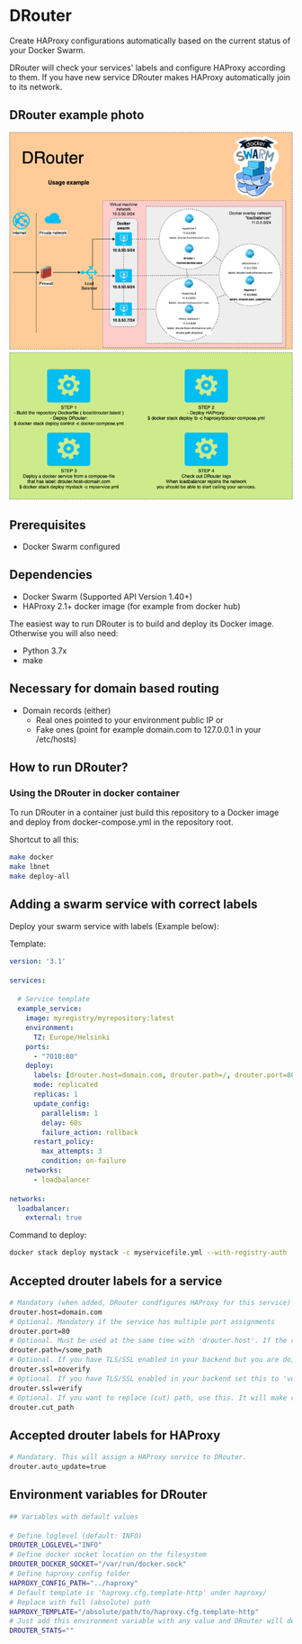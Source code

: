 # DRouter

Create HAProxy configurations automatically based on the current status of your Docker Swarm.

DRouter will check your services' labels and configure HAProxy according to them. If you have new service DRouter makes HAProxy automatically join to its network.


## DRouter example photo

![DRouter picture](drouter.png)

## Prerequisites

- Docker Swarm configured

## Dependencies

- Docker Swarm (Supported API Version 1.40+)
- HAProxy 2.1+ docker image (for example from docker hub)


The easiest way to run DRouter is to build and deploy its Docker image.
Otherwise you will also need:

- Python 3.7x
- make

## Necessary for domain based routing

- Domain records (either)
  - Real ones pointed to your environment public IP or
  - Fake ones (point for example domain.com to 127.0.0.1 in your /etc/hosts)


## How to run DRouter?

### Using the DRouter in docker container

To run DRouter in a container just build this repository to a Docker image and deploy from docker-compose.yml in the repository root.



Shortcut to all this:
```bash
make docker
make lbnet
make deploy-all
```

## Adding a swarm service with correct labels

Deploy your swarm service with labels (Example below):

Template:
```yaml
version: '3.1'

services:

  # Service template
  example_service:
    image: myregistry/myrepository:latest
    environment:
      TZ: Europe/Helsinki
    ports:
      - "7018:80"
    deploy:
      labels: [drouter.host=domain.com, drouter.path=/, drouter.port=80]
      mode: replicated
      replicas: 1
      update_config:
        parallelism: 1
        delay: 60s
        failure_action: rollback
      restart_policy:
        max_attempts: 3
        condition: on-failure
    networks:
      - loadbalancer

networks:
  loadbalancer:
    external: true

```

Command to deploy:
```bash
docker stack deploy mystack -c myservicefile.yml --with-registry-auth
```

## Accepted drouter labels for a service
```bash
# Mandatory (when added, DRouter condfigures HAProxy for this service)
drouter.host=domain.com
# Optional. Mandatory if the service has multiple port assignments
drouter.port=80
# Optional. Must be used at the same time with 'drouter.host'. If the request to a domain has this path then this service will be used.
drouter.path=/some_path
# Optional. If you have TLS/SSL enabled in your backend but you are doing TLS/SSL termination in HAProxy instead of the service container then set this to 'noverify'
drouter.ssl=noverify
# Optional. If you have TLS/SSL enabled in your backend set this to 'verify'.
drouter.ssl=verify
# Optional. If you want to replace (cut) path, use this. It will make requests to HAProxy frontend to path '/somepath' go to '/' in the HAProxy backend(s).
drouter.cut_path
```

## Accepted drouter labels for HAProxy
```bash
# Mandatory. This will assign a HAProxy service to DRouter.
drouter.auto_update=true
```

## Environment variables for DRouter
```bash
## Variables with default values

# Define loglevel (default: INFO)
DROUTER_LOGLEVEL="INFO"
# Define docker socket location on the filesystem
DROUTER_DOCKER_SOCKET="/var/run/docker.sock"
# Define haproxy config folder
HAPROXY_CONFIG_PATH="../haproxy"
# Default template is 'haproxy.cfg.template-http' under haproxy/
# Replace with full (absolute) path
HAPROXY_TEMPLATE="/absolute/path/to/haproxy.cfg.template-http"
# Just add this environment variable with any value and DRouter will deliver stats in stdout
DROUTER_STATS=""
```